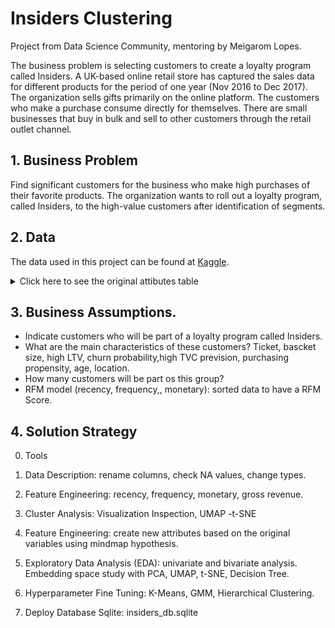 # Insiders Clustering

Project from Data Science Community, mentoring by Meigarom Lopes.

The business problem is selecting customers to create a loyalty program called Insiders. A UK-based online retail store has captured the sales data for different products for the period of one year (Nov 2016 to Dec 2017). The organization sells gifts primarily on the online platform. The customers who make a purchase consume directly for themselves. There are small businesses that buy in bulk and sell to other customers through the retail outlet channel.

## 1. Business Problem

Find significant customers for the business who make high purchases of their favorite products. The organization wants to roll out a loyalty program, called Insiders, to the high-value customers after identification of segments.


## 2. Data

The data used in this project can be found at [Kaggle](https://www.kaggle.com/vik2012kvs/high-value-customers-identification).


<details><summary>Click here to see the original attibutes table</summary><br>
  
Attribute | Definition
------------ | -------------
|InvoiceNo   | Invoice number (A 6-digit integral number uniquely assigned to each transaction)    |
|StockCode   | Product (item) code   |
|Description | Product (item) name   |
|Quantity    | The quantities of each product (item) per transaction   |
|InvoiceDate | The day when each transaction was generated   |
|UnitPrice   | Unit price (Product price per unit)   |
|CustomerID  | Customer number (Unique ID assigned to each customer)   |
|Country     | Country name (The name of the country where each customer resides)   |
</details>


## 3. Business Assumptions.

- Indicate customers who will be part of a loyalty program called Insiders.
- What are the main characteristics of these customers? Ticket, bascket size, high LTV, churn probability,high TVC prevision, purchasing propensity, age, location.
- How many customers will be part os this group?
- RFM model (recency, frequency,, monetary): sorted data to have a RFM Score.

## 4. Solution Strategy

0. Tools

1. Data Description: rename columns, check NA values, change types.

2. Feature Engineering: recency, frequency, monetary, gross revenue.

3. Cluster Analysis: Visualization Inspection, UMAP -t-SNE

4. Feature Engineering: create new attributes based on the original variables using mindmap hypothesis.

5. Exploratory Data Analysis (EDA): univariate and bivariate analysis. Embedding space study with PCA, UMAP, t-SNE, Decision Tree.

6. Hyperparameter Fine Tuning: K-Means, GMM, Hierarchical Clustering.

7. Deploy Database Sqlite: insiders_db.sqlite